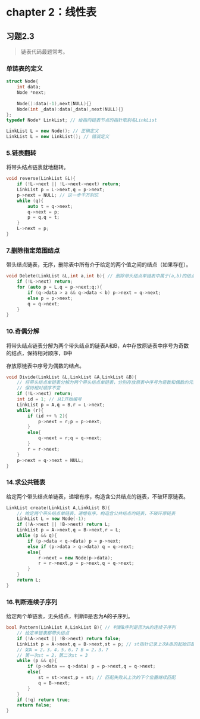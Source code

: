 # chapter 2：线性表
## 习题2.3

> 链表代码最题常考。

### 单链表的定义

```C++
struct Node{
    int data;
    Node *next;
    
    Node():data(-1),next(NULL){}
    Node(int _data):data(_data),next(NULL){}
};
typedef Node* LinkList; // 给指向链表节点的指针取别名LinkList

LinkList L = new Node(); // 正确定义
LinkList L = new LinkList(); // 错误定义
```

### 5.链表翻转

将带头结点链表就地翻转。

```C++
void reverse(LinkList &L){
    if (!L->next || !L->next->next) return;
    LinkList p = L->next,q = p->next;
    p->next = NULL; // 这一步千万别忘
    while (q){
        auto t = q->next;
        q->next = p;
        p = q,q = t;
    }
    L->next = p;
}
```

### 7.删除指定范围结点

带头结点链表，无序，删除表中所有介于给定的两个值之间的结点（如果存在）。

```C++
void Delete(LinkList &L,int a,int b){ // 删除带头结点单链表中属于(a,b)的结点
    if (!L->next) return;
    for (auto p = L,q = p->next;q;){
        if (q->data > a && q->data < b) p->next = q->next;
        else p = p->next;
        q = q->next;
    }
}
```

### 10.奇偶分解

将带头结点链表分解为两个带头结点的链表A和B，A中存放原链表中序号为奇数的结点，保持相对顺序，B中

存放原链表中序号为偶数的结点。

```C++
void Divide(LinkList &L,LinkList &A,LinkList &B){
    // 将带头结点单链表分解为两个带头结点单链表，分别存放原表中序号为奇数和偶数的元素
    // 保持相对顺序不变
    if (!L->next) return;
    int id = 1; // 从1开始编号
    LinkList p = A,q = B,r = L->next;
    while (r){
        if (id ++ % 2){
            p->next = r;p = p->next;
        }
        else{
            q->next = r;q = q->next;
        }
        r = r->next;
    }
    p->next = q->next = NULL;
}
```

### 14.求公共链表

给定两个带头结点单链表，递增有序，构造含公共结点的链表，不破环原链表。

```C++
LinkList create(LinkList A,LinkList B){
    // 给定两个带头结点单链表，递增有序，构造含公共结点的链表，不破环原链表
    LinkList L = new Node(-1);
    if (!A->next || !B->next) return L;
    LinkList p = A->next,q = B->next,r = L;
    while (p && q){
        if (p->data < q->data) p = p->next;
        else if (p->data > q->data) q = q->next;
        else{
            r->next = new Node(p->data);
            r = r->next,p = p->next,q = q->next;
        }
    }
    return L;
}
```

### 16.判断连续子序列

给定两个单链表，无头结点，判断B是否为A的子序列。

```C++
bool Pattern(LinkList A,LinkList B){ // 判断B序列是否为A的连续子序列
    // 给定单链表都带头结点
    if (!A->next || !B->next) return false;
    LinkList p = A->next,q = B->next,st = p; // st指针记录上次A串的起始匹配位置
    // 如A = 2，3，4，5，6，7 B = 2，3，7
    // 第一次st = 2，第二次st = 3
    while (p && q){
        if (p->data == q->data) p = p->next,q = q->next;
        else{
            st = st->next,p = st; // 匹配失败从上次的下个位置继续匹配
            q = B->next;
        }
    }
    if (!q) return true;
    return false;
}
```
